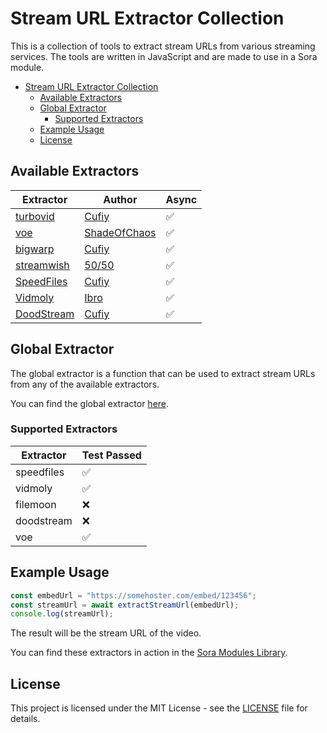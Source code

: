 # Stream URL Extractor Collection

This is a collection of tools to extract stream URLs from various streaming services. The tools are written in JavaScript and are made to use in a Sora module.

- [Stream URL Extractor Collection](#stream-url-extractor-collection)
  - [Available Extractors](#available-extractors)
  - [Global Extractor](#global-extractor)
    - [Supported Extractors](#supported-extractors)
  - [Example Usage](#example-usage)
  - [License](#license)


## Available Extractors

| Extractor | Author | Async |
| --- | --- | --- |
| [turbovid](./extractors/turbovid.js) | [Cufiy](https://github.com/JMcrafter26) | ✅ |
| [voe](./extractors/voe.js) | [ShadeOfChaos](https://github.com/ShadeOfChaos) | ✅ |
| [bigwarp](./extractors/bigwarp.js) | [Cufiy](https://github.com/JMcrafter26) | ✅ |
| [streamwish](./extractors/streamwish.js) | [50/50](https://github.com/50n50) | ✅ |
| [SpeedFiles](./extractors/speedfiles.js) | [Cufiy](https://github.com/JMcrafter26) | ✅ |
| [Vidmoly](./extractors/vidmoly.js) | [Ibro](https://github.com/xibrox) | ✅ |
| [DoodStream](./extractors/doodstream.js) | [Cufiy](https://github.com/JMcrafter26) | ✅ |

## Global Extractor

The global extractor is a function that can be used to extract stream URLs from any of the available extractors.

You can find the global extractor [here](./global-extractor/output/global_extractor.js).

### Supported Extractors









<!-- EXTRACTORS_TABLE_START -->
| Extractor | Test Passed |
| -------- | ------- |
| speedfiles | ✅ |
| vidmoly | ✅ |
| filemoon | ❌ |
| doodstream | ❌ |
| voe | ✅ |
<!-- EXTRACTORS_TABLE_END -->


## Example Usage

```javascript
const embedUrl = "https://somehoster.com/embed/123456";
const streamUrl = await extractStreamUrl(embedUrl);
console.log(streamUrl);
```

The result will be the stream URL of the video.


You can find these extractors in action in the [Sora Modules Library](https://sora.jm26.net/library).

## License

This project is licensed under the MIT License - see the [LICENSE](LICENSE) file for details.